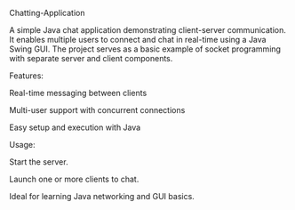 Chatting-Application

A simple Java chat application demonstrating client-server communication. It enables multiple users to connect and chat in real-time using a Java Swing GUI. The project serves as a basic example of socket programming with separate server and client components.

Features:

Real-time messaging between clients

Multi-user support with concurrent connections

Easy setup and execution with Java

Usage:

Start the server.

Launch one or more clients to chat.

Ideal for learning Java networking and GUI basics.

